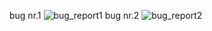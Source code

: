 bug nr.1
![bug_report1](https://github.com/farkas1david/Final-project-OC/assets/132594193/74fb9b00-51e9-4bba-93fb-1b935eb081ee)
bug nr.2
![bug_report2](https://github.com/farkas1david/Final-project-OC/assets/132594193/072d3960-4e3c-47a3-bc75-49e076b38e27)
